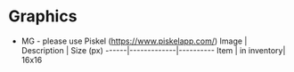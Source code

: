 # Graphics
* MG - please use Piskel (<https://www.piskelapp.com/>)
Image | Description | Size (px)
------|-------------|----------
Item  | in inventory| 16x16